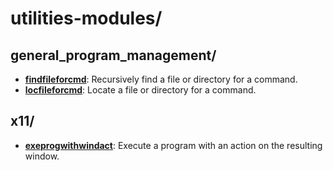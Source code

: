 
# utilities-modules/

## general_program_management/

* [**findfileforcmd**](general_program_management/findfileforcmd): Recursively find a file or directory for a command.
* [**locfileforcmd**](general_program_management/locfileforcmd): Locate a file or directory for a command.

## x11/

* [**exeprogwithwindact**](x11/exeprogwithwindact): Execute a program with an action on the resulting window.
